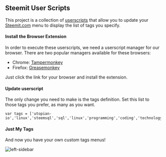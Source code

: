 ## Steemit User Scripts
This project is a collection of [userscripts](https://en.wikipedia.org/wiki/Userscript) that allow you to update your [Steemit.com](https://steemit.com) menu to display the list of tags you specify.

#### Install the Browser Extension
In order to execute these userscripts, we need a userscript manager for our browser. There are two popular managers available for these browsers:

- Chrome: [Tampermonkey](https://chrome.google.com/webstore/detail/tampermonkey/dhdgffkkebhmkfjojejmpbldmpobfkfo?hl=en)
- Firefox: [Greasemonkey](https://addons.mozilla.org/en-US/firefox/addon/greasemonkey/)

Just click the link for your browser and install the extension.

#### Update userscript
The only change you need to make is the tags definition. Set this list to those tags you prefer, as many as you want.

```
var tags = ['utopian-io','linux','steemsql','sql','linux','programming','coding','technology'];
```

#### Just My Tags
And now you have your own custom tags menus!

![left-sidebar](https://res.cloudinary.com/hpiynhbhq/image/upload/v1517065420/l6hntvlvxwtvtify1cug.png)